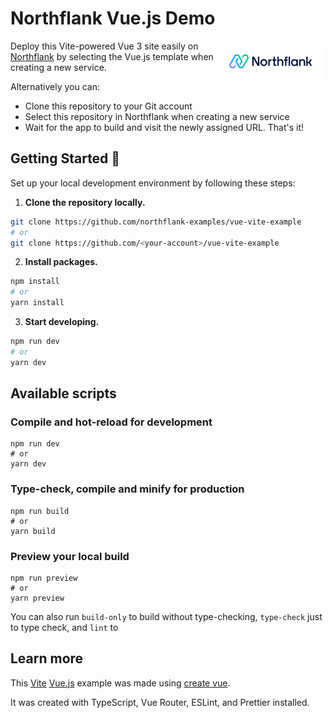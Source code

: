 # Northflank Vue.js Demo

<a target="_blank" rel="noopener noreferrer" href="https://www.northflank.com">
    <img alt="Northflank" align="right" src="/public/logo.svg" width="35%" />
</a>

Deploy this Vite-powered Vue 3 site easily on [Northflank](https://www.northflank.com) by selecting the Vue.js template when creating a new service.

Alternatively you can:

- Clone this repository to your Git account
- Select this repository in Northflank when creating a new service
- Wait for the app to build and visit the newly assigned URL. That's it!

## Getting Started 🚀

Set up your local development environment by following these steps:

1.  **Clone the repository locally.**

```bash
git clone https://github.com/northflank-examples/vue-vite-example
# or
git clone https://github.com/<your-account>/vue-vite-example
```

2. **Install packages.**

```bash
npm install
# or
yarn install
```

3. **Start developing.**

```bash
npm run dev
# or
yarn dev
```

## Available scripts

### Compile and hot-reload for development
```
npm run dev
# or
yarn dev
```

### Type-check, compile and minify for production
```
npm run build
# or
yarn build
```

### Preview your local build
```
npm run preview
# or
yarn preview
```

You can also run `build-only` to build without type-checking, `type-check` just to type check, and `lint` to 

## Learn more

This [Vite](https://vitejs.dev/) [Vue.js](https://vuejs.org/guide/quick-start.html) example was made using [create vue](https://github.com/vuejs/create-vue).

It was created with TypeScript, Vue Router, ESLint, and Prettier installed.
